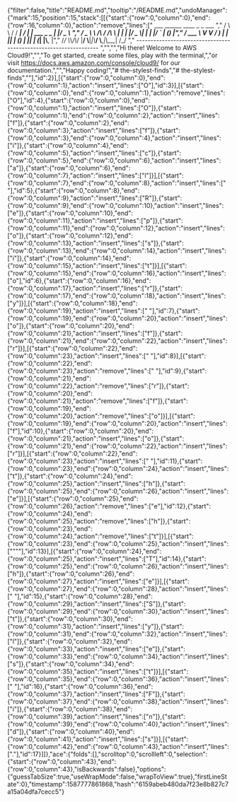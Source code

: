 {"filter":false,"title":"README.md","tooltip":"/README.md","undoManager":{"mark":15,"position":15,"stack":[[{"start":{"row":0,"column":0},"end":{"row":16,"column":0},"action":"remove","lines":["         ___        ______     ____ _                 _  ___  ","        / \\ \\      / / ___|   / ___| | ___  _   _  __| |/ _ \\ ","       / _ \\ \\ /\\ / /\\___ \\  | |   | |/ _ \\| | | |/ _` | (_) |","      / ___ \\ V  V /  ___) | | |___| | (_) | |_| | (_| |\\__, |","     /_/   \\_\\_/\\_/  |____/   \\____|_|\\___/ \\__,_|\\__,_|  /_/ "," ----------------------------------------------------------------- ","","","Hi there! Welcome to AWS Cloud9!","","To get started, create some files, play with the terminal,","or visit https://docs.aws.amazon.com/console/cloud9/ for our documentation.","","Happy coding!","# the-stylest-finds","# the-stylest-finds",""],"id":2}],[{"start":{"row":0,"column":0},"end":{"row":0,"column":1},"action":"insert","lines":["O"],"id":3}],[{"start":{"row":0,"column":0},"end":{"row":0,"column":1},"action":"remove","lines":["O"],"id":4},{"start":{"row":0,"column":0},"end":{"row":0,"column":1},"action":"insert","lines":["O"]},{"start":{"row":0,"column":1},"end":{"row":0,"column":2},"action":"insert","lines":["f"]},{"start":{"row":0,"column":2},"end":{"row":0,"column":3},"action":"insert","lines":["f"]},{"start":{"row":0,"column":3},"end":{"row":0,"column":4},"action":"insert","lines":["i"]},{"start":{"row":0,"column":4},"end":{"row":0,"column":5},"action":"insert","lines":["c"]},{"start":{"row":0,"column":5},"end":{"row":0,"column":6},"action":"insert","lines":["a"]},{"start":{"row":0,"column":6},"end":{"row":0,"column":7},"action":"insert","lines":["l"]}],[{"start":{"row":0,"column":7},"end":{"row":0,"column":8},"action":"insert","lines":[" "],"id":5},{"start":{"row":0,"column":8},"end":{"row":0,"column":9},"action":"insert","lines":["R"]},{"start":{"row":0,"column":9},"end":{"row":0,"column":10},"action":"insert","lines":["e"]},{"start":{"row":0,"column":10},"end":{"row":0,"column":11},"action":"insert","lines":["p"]},{"start":{"row":0,"column":11},"end":{"row":0,"column":12},"action":"insert","lines":["o"]},{"start":{"row":0,"column":12},"end":{"row":0,"column":13},"action":"insert","lines":["s"]},{"start":{"row":0,"column":13},"end":{"row":0,"column":14},"action":"insert","lines":["i"]},{"start":{"row":0,"column":14},"end":{"row":0,"column":15},"action":"insert","lines":["t"]}],[{"start":{"row":0,"column":15},"end":{"row":0,"column":16},"action":"insert","lines":["o"],"id":6},{"start":{"row":0,"column":16},"end":{"row":0,"column":17},"action":"insert","lines":["r"]},{"start":{"row":0,"column":17},"end":{"row":0,"column":18},"action":"insert","lines":["y"]}],[{"start":{"row":0,"column":18},"end":{"row":0,"column":19},"action":"insert","lines":[" "],"id":7},{"start":{"row":0,"column":19},"end":{"row":0,"column":20},"action":"insert","lines":["o"]},{"start":{"row":0,"column":20},"end":{"row":0,"column":21},"action":"insert","lines":["f"]},{"start":{"row":0,"column":21},"end":{"row":0,"column":22},"action":"insert","lines":["r"]}],[{"start":{"row":0,"column":22},"end":{"row":0,"column":23},"action":"insert","lines":[" "],"id":8}],[{"start":{"row":0,"column":22},"end":{"row":0,"column":23},"action":"remove","lines":[" "],"id":9},{"start":{"row":0,"column":21},"end":{"row":0,"column":22},"action":"remove","lines":["r"]},{"start":{"row":0,"column":20},"end":{"row":0,"column":21},"action":"remove","lines":["f"]},{"start":{"row":0,"column":19},"end":{"row":0,"column":20},"action":"remove","lines":["o"]}],[{"start":{"row":0,"column":19},"end":{"row":0,"column":20},"action":"insert","lines":["f"],"id":10},{"start":{"row":0,"column":20},"end":{"row":0,"column":21},"action":"insert","lines":["o"]},{"start":{"row":0,"column":21},"end":{"row":0,"column":22},"action":"insert","lines":["r"]}],[{"start":{"row":0,"column":22},"end":{"row":0,"column":23},"action":"insert","lines":[" "],"id":11},{"start":{"row":0,"column":23},"end":{"row":0,"column":24},"action":"insert","lines":["t"]},{"start":{"row":0,"column":24},"end":{"row":0,"column":25},"action":"insert","lines":["h"]},{"start":{"row":0,"column":25},"end":{"row":0,"column":26},"action":"insert","lines":["e"]}],[{"start":{"row":0,"column":25},"end":{"row":0,"column":26},"action":"remove","lines":["e"],"id":12},{"start":{"row":0,"column":24},"end":{"row":0,"column":25},"action":"remove","lines":["h"]},{"start":{"row":0,"column":23},"end":{"row":0,"column":24},"action":"remove","lines":["t"]}],[{"start":{"row":0,"column":23},"end":{"row":0,"column":25},"action":"insert","lines":["\"\""],"id":13}],[{"start":{"row":0,"column":24},"end":{"row":0,"column":25},"action":"insert","lines":["T"],"id":14},{"start":{"row":0,"column":25},"end":{"row":0,"column":26},"action":"insert","lines":["h"]},{"start":{"row":0,"column":26},"end":{"row":0,"column":27},"action":"insert","lines":["e"]}],[{"start":{"row":0,"column":27},"end":{"row":0,"column":28},"action":"insert","lines":[" "],"id":15},{"start":{"row":0,"column":28},"end":{"row":0,"column":29},"action":"insert","lines":["S"]},{"start":{"row":0,"column":29},"end":{"row":0,"column":30},"action":"insert","lines":["t"]},{"start":{"row":0,"column":30},"end":{"row":0,"column":31},"action":"insert","lines":["y"]},{"start":{"row":0,"column":31},"end":{"row":0,"column":32},"action":"insert","lines":["l"]},{"start":{"row":0,"column":32},"end":{"row":0,"column":33},"action":"insert","lines":["e"]},{"start":{"row":0,"column":33},"end":{"row":0,"column":34},"action":"insert","lines":["s"]},{"start":{"row":0,"column":34},"end":{"row":0,"column":35},"action":"insert","lines":["t"]}],[{"start":{"row":0,"column":35},"end":{"row":0,"column":36},"action":"insert","lines":[" "],"id":16},{"start":{"row":0,"column":36},"end":{"row":0,"column":37},"action":"insert","lines":["F"]},{"start":{"row":0,"column":37},"end":{"row":0,"column":38},"action":"insert","lines":["i"]},{"start":{"row":0,"column":38},"end":{"row":0,"column":39},"action":"insert","lines":["n"]},{"start":{"row":0,"column":39},"end":{"row":0,"column":40},"action":"insert","lines":["d"]},{"start":{"row":0,"column":40},"end":{"row":0,"column":41},"action":"insert","lines":["s"]}],[{"start":{"row":0,"column":42},"end":{"row":0,"column":43},"action":"insert","lines":["."],"id":17}]]},"ace":{"folds":[],"scrolltop":0,"scrollleft":0,"selection":{"start":{"row":0,"column":43},"end":{"row":0,"column":43},"isBackwards":false},"options":{"guessTabSize":true,"useWrapMode":false,"wrapToView":true},"firstLineState":0},"timestamp":1587777861868,"hash":"6159abeb480da7f23e8b827c7a15a04dfa7cecc5"}
